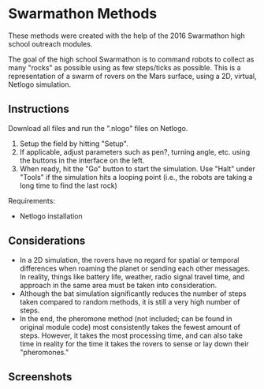 # Swarmathon Methods
These methods were created with the help of the 2016 Swarmathon high school outreach modules. 

The goal of the high school Swarmathon is to command robots to collect as many "rocks" as possible using as few steps/ticks as possible. This is a representation of a swarm of rovers on the Mars surface, using a 2D, virtual, Netlogo simulation.

## Instructions
Download all files and run the ".nlogo" files on Netlogo. 

1. Setup the field by hitting "Setup".
2. If applicable, adjust parameters such as pen?, turning angle, etc. using the buttons in the interface on the left.
3. When ready, hit the "Go" button to start the simulation. Use "Halt" under "Tools" if the simulation hits a looping point (i.e., the robots are taking a long time to find the last rock)

Requirements:
* Netlogo installation

## Considerations
* In a 2D simulation, the rovers have no regard for spatial or temporal differences when roaming the planet or sending each other messages. In reality, things like battery life, weather, radio signal travel time, and approach in the same area must be taken into consideration.
* Although the bat simulation significantly reduces the number of steps taken compared to random methods, it is still a very high number of steps.
* In the end, the pheromone method (not included; can be found in original module code) most consistently takes the fewest amount of steps. However, it takes the most processing time, and can also take time in reality for the time it takes the rovers to sense or lay down their "pheromones."

## Screenshots
